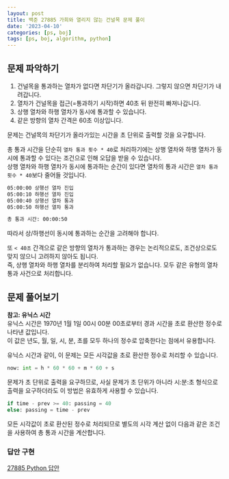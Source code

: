 ```yaml
---
layout: post
title: 백준 27885 가희와 열리지 않는 건널목 문제 풀이
date: '2023-04-10'
categories: [ps, boj]
tags: [ps, boj, algorithm, python]
---
```


## 문제 파악하기

1. 건널목을 통과하는 열차가 없다면 차단기가 올라갑니다. 그렇지 않으면 차단기가 내려갑니다.
2. 열차가 건널목을 접근(=통과하기 시작)하면 40초 뒤 완전히 빠져나갑니다.
3. 상행 열차와 하행 열차가 동시에 통과할 수 있습니다.
4. 같은 방향의 열차 간격은 60초 이상입니다.

문제는 건널목의 차단기가 올라가있는 시간을 초 단위로 출력할 것을 요구합니다.  

총 통과 시간을 단순히 `열차 통과 횟수 * 40`로 처리하기에는 상행 열차와 하행 열차가 동시에 통과할 수 있다는 조건으로 인해 오답을 받을 수 있습니다.  
상행 열차와 하행 열차가 동시에 통과하는 순간이 있다면 열차의 통과 시간은 `열차 통과 횟수 * 40`보다 줄어들 것입니다.  

```txt
05:00:00 상행선 열차 진입
05:00:10 하행선 열차 진입
05:00:40 상행선 열차 통과
05:00:50 하행선 열차 통과

총 통과 시간: 00:00:50
```

따라서 상/하행선이 동시에 통과하는 순간을 고려해야 합니다.  

또 `< 40초` 간격으로 같은 방향의 열차가 통과하는 경우는 논리적으로도, 조건상으로도 맞지 않으니 고려하지 않아도 됩니다.  
즉, 상행 열차와 하행 열차를 분리하여 처리할 필요가 없습니다. 모두 같은 유형의 열차 통과 사건으로 처리합니다.  

## 문제 풀어보기

**참고: 유닉스 시간**  
유닉스 시간은 1970년 1월 1일 00시 00분 00초로부터 경과 시간을 초로 환산한 정수로 나타낸 값입니다.  
이 값은 년도, 월, 일, 시, 분, 초를 모두 하나의 정수로 압축한다는 점에서 유용합니다.  

유닉스 시간과 같이, 이 문제는 모든 시각값을 초로 환산한 정수로 처리할 수 있습니다.  

```py
now: int = h * 60 * 60 + m * 60 + s
```

문제가 초 단위로 출력을 요구하므로, 사실 문제가 초 단위가 아니라 시:분:초 형식으로 출력을 요구하더라도 이 방법은 유효하게 사용할 수 있습니다.

```py
if time - prev >= 40: passing = 40
else: passing = time - prev
```

모든 시각값이 초로 환산된 정수로 처리되므로 별도의 시각 계산 없이 다음과 같은 조건을 사용하여 총 통과 시간을 계산합니다.  


### 답안 구현

[27885 Python 답안](https://github.com/ShapeLayer/training/blob/main/tasks/online_judge/baekjoon/python/27885.py)
